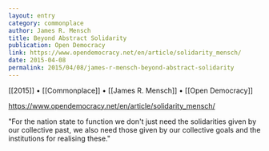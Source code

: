 ```yaml
---
layout: entry
category: commonplace
author: James R. Mensch
title: Beyond Abstract Solidarity
publication: Open Democracy
link: https://www.opendemocracy.net/en/article/solidarity_mensch/
date: 2015-04-08
permalink: 2015/04/08/james-r-mensch-beyond-abstract-solidarity
---
```


[[2015]] • [[Commonplace]] • [[James R. Mensch]] •  [[Open Democracy]]

https://www.opendemocracy.net/en/article/solidarity_mensch/

"For the nation state to function we don't just need the solidarities given by our collective past, we also need those given by our collective goals and the institutions for realising these."
 
 
